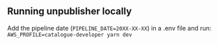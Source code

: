 ## Running unpublisher locally

Add the pipeline date (`PIPELINE_DATE=20XX-XX-XX`) in a .env file and run:
`AWS_PROFILE=catalogue-developer yarn dev`
